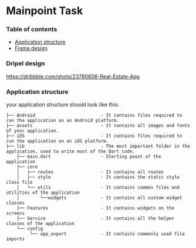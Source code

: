 # Mainpoint Task

### Table of contents

- [Application structure](#project-structure)
- [Figma design ](#figma-design)

### Dripel design

https://dribbble.com/shots/23780608-Real-Estate-App

### Application structure

your application structure should look like this:

```
├── Android                         - It contains files required to run the application on an Android platform.
├── assets                          - It contains all images and fonts of your application.
├── iOS                             - It contains files required to run the application on an iOS platform.
├── lib                             - The most important folder in the application, used to write most of the Dart code.
    ├── main.dart                   - Starting point of the application
    ├── core
    │   ├── routes                  - It contains all routes
    │   ├── style                   - It contains the static style class file
    │   └── utils                   - It contains common files and utilities of the application
    │        └──widgets             - It contains all custom widget classes
    ├── Features                    - It contains widgets on the screens
    ├── Service                     - It contains all the helper classes of the application
    └── config
         └── app_export             - It contains commonly used file imports
```
